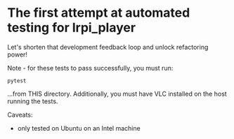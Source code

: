 # The first attempt at automated testing for lrpi_player

Let's shorten that development feedback loop and unlock refactoring power!

Note - for these tests to pass successfully, you must run:

```
pytest
```

...from THIS directory. Additionally, you must have VLC installed on the host running the tests.

Caveats:

- only tested on Ubuntu on an Intel machine
